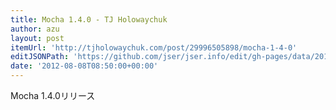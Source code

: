 ```yaml
---
title: Mocha 1.4.0 - TJ Holowaychuk
author: azu
layout: post
itemUrl: 'http://tjholowaychuk.com/post/29996505898/mocha-1-4-0'
editJSONPath: 'https://github.com/jser/jser.info/edit/gh-pages/data/2012/08/index.json'
date: '2012-08-08T08:50:00+00:00'
---
```

Mocha 1.4.0リリース
